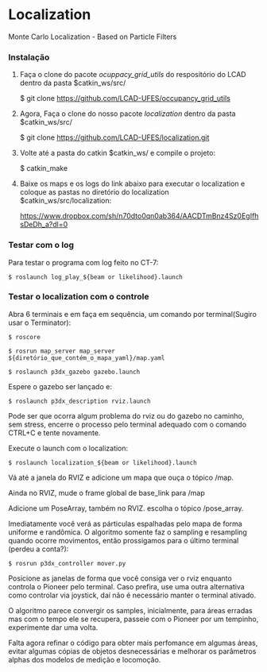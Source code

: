 # Localization
Monte Carlo Localization - Based on Particle Filters

### Instalação

1. Faça o clone do pacote *ocuppacy_grid_utils* do respositório do LCAD dentro da pasta $catkin_ws/src/

    $ git clone https://github.com/LCAD-UFES/occupancy_grid_utils

2. Agora, Faça o clone do nosso pacote *localization* dentro da pasta $catkin_ws/src/

    $ git clone https://github.com/LCAD-UFES/localization.git

3. Volte até a pasta do catkin $catkin_ws/ e compile o projeto:

    $ catkin_make

4. Baixe os maps e os logs do link abaixo para executar o localization e coloque as pastas no diretório do localization $catkin_ws/src/localization:

    https://www.dropbox.com/sh/n70dto0qn0ab364/AACDTmBnz4Sz0EgIfhsDeDh_a?dl=0

### Testar com o log

Para testar o programa com log feito no CT-7:

    $ roslaunch log_play_${beam or likelihood}.launch


### Testar o localization com o controle

Abra 6 terminais e em faça em sequência, um comando por terminal(Sugiro usar o Terminator):

    $ roscore

    $ rosrun map_server map_server ${diretório_que_contém_o_mapa_yaml}/map.yaml

    $ roslaunch p3dx_gazebo gazebo.launch

Espere o gazebo ser lançado e:

    $ roslaunch p3dx_description rviz.launch

Pode ser que ocorra algum problema do rviz ou do gazebo no caminho, sem stress, encerre o processo pelo terminal adequado com o comando CTRL+C e tente novamente.

Execute o launch com o localization:

    $ roslaunch localization_${beam or likelihood}.launch

Vá até a janela do RVIZ e adicione um mapa que ouça o tópico /map.

Ainda no RVIZ, mude o frame global de base_link para /map

Adicione um PoseArray, também no RVIZ. escolha o tópico /pose_array. 

Imediatamente você verá as párticulas espalhadas pelo mapa de forma uniforme e randômica. O algoritmo somente faz o sampling e resampling quando ocorre movimentos, então prossigamos para o último terminal (perdeu a conta?):

    $ rosrun p3dx_controller mover.py

Posicione as janelas de forma que você consiga ver o rviz enquanto controla o Pioneer pelo terminal. Caso prefira, use uma outra alternativa como controlar via joystick, daí não é necessário manter o terminal ativado.

O algoritmo parece convergir os samples, inicialmente, para áreas erradas mas com o tempo ele se recupera, passeie com o Pioneer por um tempinho, experimente dar uma volta.

Falta agora refinar o código para obter mais perfomance em algumas áreas, evitar algumas cópias de objetos desnecessárias e melhorar os parâmetros alphas dos modelos de medição e locomoção.
